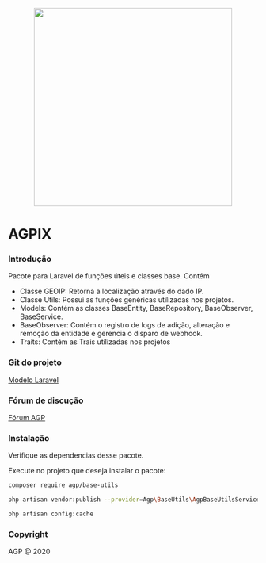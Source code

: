 <p align="center"><img src="https://deploy.agapesolucoes.com.br/media/logos/AGP/logo-blue.svg" width="400"></p>

# AGPIX

### Introdução

Pacote para Laravel de funções úteis e classes base.
Contém
- Classe GEOIP: Retorna a localização através do dado IP.
- Classe Utils: Possui as funções genéricas utilizadas nos projetos.
- Models: Contém as classes BaseEntity, BaseRepository, BaseObserver, BaseService.
- BaseObserver: Contém o registro de logs de adição, alteração e remoção da entidade e gerencia o disparo de webhook.
- Traits: Contém as Trais utilizadas nos projetos

### Git do projeto
[Modelo Laravel](https://git.agapesolucoes.com.br/AGP/package-base-utils)

### Fórum de discução
[Fórum AGP](https://www.agapesolucoes.com.br/forum)

### Instalação

Verifique as dependencias desse pacote.


Execute no projeto que deseja instalar o pacote:

```bash
composer require agp/base-utils
```

```bash
php artisan vendor:publish --provider=Agp\BaseUtils\AgpBaseUtilsServiceProvider
```

```bash
php artisan config:cache
```

### Copyright

AGP @ 2020

